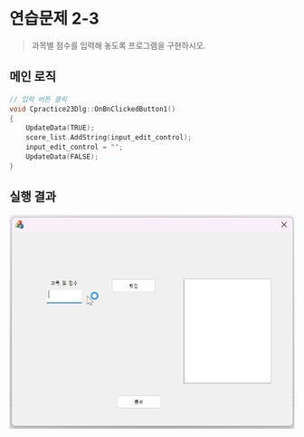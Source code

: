 # 연습문제 2-3

> 과목별 점수를 입력해 놓도록 프로그램을 구현하시오.


## 메인 로직

```cpp
// 입력 버튼 클릭
void Cpractice23Dlg::OnBnClickedButton1()
{
	UpdateData(TRUE);
	score_list.AddString(input_edit_control);
	input_edit_control = "";
	UpdateData(FALSE);
}
```

## 실행 결과

![practice_2-3](/img/연습문제%202-3.gif)